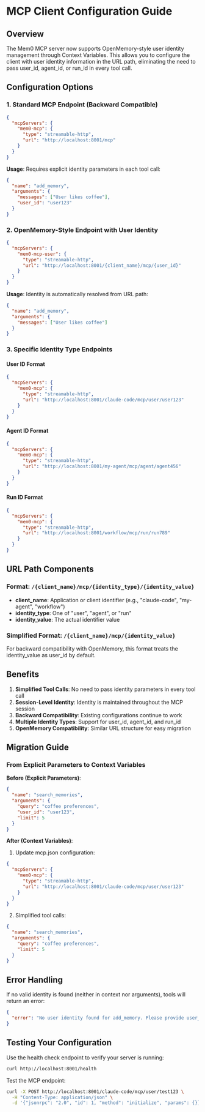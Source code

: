 # MCP Client Configuration Guide

## Overview

The Mem0 MCP server now supports OpenMemory-style user identity management through Context Variables. This allows you to configure the client with user identity information in the URL path, eliminating the need to pass user_id, agent_id, or run_id in every tool call.

## Configuration Options

### 1. Standard MCP Endpoint (Backward Compatible)

```json
{
  "mcpServers": {
    "mem0-mcp": {
      "type": "streamable-http",
      "url": "http://localhost:8001/mcp"
    }
  }
}
```

**Usage**: Requires explicit identity parameters in each tool call:
```json
{
  "name": "add_memory",
  "arguments": {
    "messages": ["User likes coffee"],
    "user_id": "user123"
  }
}
```

### 2. OpenMemory-Style Endpoint with User Identity

```json
{
  "mcpServers": {
    "mem0-mcp-user": {
      "type": "streamable-http",
      "url": "http://localhost:8001/{client_name}/mcp/{user_id}"
    }
  }
}
```

**Usage**: Identity is automatically resolved from URL path:
```json
{
  "name": "add_memory", 
  "arguments": {
    "messages": ["User likes coffee"]
  }
}
```

### 3. Specific Identity Type Endpoints

#### User ID Format
```json
{
  "mcpServers": {
    "mem0-mcp": {
      "type": "streamable-http",
      "url": "http://localhost:8001/claude-code/mcp/user/user123"
    }
  }
}
```

#### Agent ID Format
```json
{
  "mcpServers": {
    "mem0-mcp": {
      "type": "streamable-http", 
      "url": "http://localhost:8001/my-agent/mcp/agent/agent456"
    }
  }
}
```

#### Run ID Format
```json
{
  "mcpServers": {
    "mem0-mcp": {
      "type": "streamable-http",
      "url": "http://localhost:8001/workflow/mcp/run/run789"
    }
  }
}
```

## URL Path Components

### Format: `/{client_name}/mcp/{identity_type}/{identity_value}`

- **client_name**: Application or client identifier (e.g., "claude-code", "my-agent", "workflow")
- **identity_type**: One of "user", "agent", or "run" 
- **identity_value**: The actual identifier value

### Simplified Format: `/{client_name}/mcp/{identity_value}`

For backward compatibility with OpenMemory, this format treats the identity_value as user_id by default.

## Benefits

1. **Simplified Tool Calls**: No need to pass identity parameters in every tool call
2. **Session-Level Identity**: Identity is maintained throughout the MCP session
3. **Backward Compatibility**: Existing configurations continue to work
4. **Multiple Identity Types**: Support for user_id, agent_id, and run_id
5. **OpenMemory Compatibility**: Similar URL structure for easy migration

## Migration Guide

### From Explicit Parameters to Context Variables

**Before (Explicit Parameters)**:
```json
{
  "name": "search_memories",
  "arguments": {
    "query": "coffee preferences",
    "user_id": "user123",
    "limit": 5
  }
}
```

**After (Context Variables)**:
1. Update mcp.json configuration:
```json
{
  "mcpServers": {
    "mem0-mcp": {
      "type": "streamable-http",
      "url": "http://localhost:8001/claude-code/mcp/user/user123"
    }
  }
}
```

2. Simplified tool calls:
```json
{
  "name": "search_memories",
  "arguments": {
    "query": "coffee preferences", 
    "limit": 5
  }
}
```

## Error Handling

If no valid identity is found (neither in context nor arguments), tools will return an error:

```json
{
  "error": "No user identity found for add_memory. Please provide user_id, agent_id, or run_id in the tool arguments, or use an endpoint with identity in the URL path."
}
```

## Testing Your Configuration

Use the health check endpoint to verify your server is running:
```bash
curl http://localhost:8001/health
```

Test the MCP endpoint:
```bash
curl -X POST http://localhost:8001/claude-code/mcp/user/test123 \
  -H "Content-Type: application/json" \
  -d '{"jsonrpc": "2.0", "id": 1, "method": "initialize", "params": {}}'
```